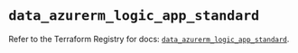 # `data_azurerm_logic_app_standard`

Refer to the Terraform Registry for docs: [`data_azurerm_logic_app_standard`](https://registry.terraform.io/providers/hashicorp/azurerm/4.39.0/docs/data-sources/logic_app_standard).
